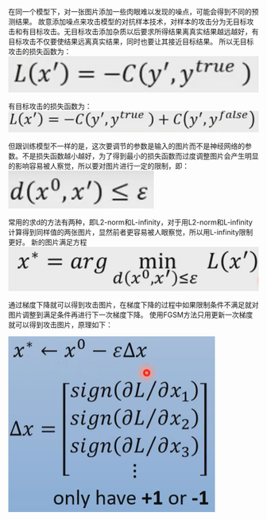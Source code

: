 在同一个模型下，对一张图片添加一些肉眼难以发现的噪点，可能会得到不同的预测结果。
故意添加噪点来攻击模型的对抗样本技术，对样本的攻击分为无目标攻击和有目标攻击。无目标攻击添加杂质以后要求所得结果离真实结果越远越好，有目标攻击不仅要使结果远离真实结果，同时也要让其接近目标结果。
所以无目标攻击的损失函数为：
![](https://github.com/fhdyd/learningblog/blob/gh-pages/images/QQ%E6%88%AA%E5%9B%BE20201017162331.png)

有目标攻击的损失函数为：
![](https://github.com/fhdyd/learningblog/blob/gh-pages/images/QQ%E6%88%AA%E5%9B%BE20201017162426.png)

但跟训练模型不一样的是，这次要调节的参数是输入的图片而不是神经网络的参数。不是损失函数越小越好，为了得到最小的损失函数而过度调整图片会产生明显的影响容易被人察觉，所以要对图片进行一定的限制，即：
![](https://github.com/fhdyd/learningblog/blob/gh-pages/images/QQ%E6%88%AA%E5%9B%BE20201017163844.png)

常用的求d的方法有两种，即L2-norm和L-infinity，对于用L2-norm和L-infinity计算得到同样值的两张图片，显然前者更容易被人眼察觉，所以用L-infinity限制更好。
新的图片满足方程![](https://github.com/fhdyd/learningblog/blob/gh-pages/images/QQ%E6%88%AA%E5%9B%BE20201017165221.png)

通过梯度下降就可以得到攻击图片，在梯度下降的过程中如果限制条件不满足就对图片调整到满足条件再进行下一次梯度下降。
使用FGSM方法只用更新一次梯度就可以得到攻击图片，原理如下：

![](https://github.com/fhdyd/learningblog/blob/gh-pages/images/QQ%E6%88%AA%E5%9B%BE20201017170138.png)
